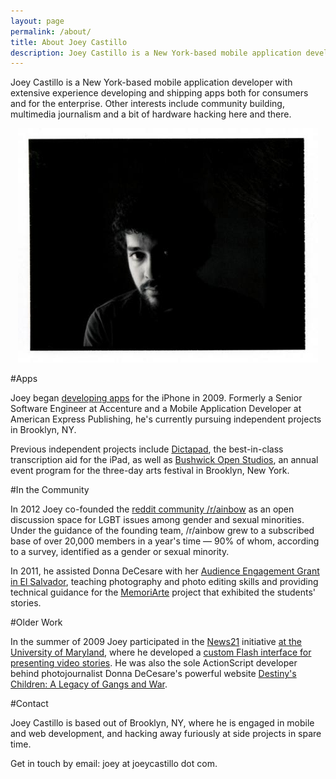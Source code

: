 ```yaml
---
layout: page
permalink: /about/
title: About Joey Castillo
description: Joey Castillo is a New York-based mobile application developer with extensive experience developing and shipping apps both for consumers and for the enterprise.
---
```


Joey Castillo is a New York-based mobile application developer with extensive experience developing and shipping apps both for consumers and for the enterprise. Other interests include community building, multimedia journalism and a bit of hardware hacking here and there. 

<p style="text-align:center"><img src="/images/about-joey.jpg"></p>

#Apps

Joey began [developing apps](/apps) for the iPhone in 2009. Formerly a Senior Software Engineer at Accenture and a Mobile Application Developer at American Express Publishing, he's currently pursuing independent projects in Brooklyn, NY. 

Previous independent projects include [Dictapad](/apps/dictapad), the best-in-class transcription aid for the iPad, as well as [Bushwick Open Studios](/apps/openstudios), an annual event program for the three-day arts festival in Brooklyn, New York. 

#In the Community

In 2012 Joey co-founded the [reddit community /r/ainbow](http://reddit.com/r/ainbow) as an open discussion space for LGBT issues among gender and sexual minorities. Under the guidance of the founding team, /r/ainbow grew to a subscribed base of over 20,000 members in a year's time — 90% of whom, according to a survey, identified as a gender or sexual minority. 

In 2011, he assisted Donna DeCesare with her [Audience Engagement Grant in El Salvador](http://www.opensocietyfoundations.org/about/programs/documentary-photography-project/grantees/donna-de-cesare), teaching photography and photo editing skills and providing technical guidance for the [MemoriArte](http://www.memoriarte.org) project that exhibited the students' stories. 

#Older Work

In the summer of 2009 Joey participated in the [News21](http://www.news21.com/) initiative [at the University of Maryland](http://umd.news21.com/), where he developed a [custom Flash interface for presenting video stories](http://thenewvoters.news21.com/allensworth/story). He was also the sole ActionScript developer behind photojournalist Donna DeCesare's powerful website [Destiny's Children: A Legacy of Gangs and War](http://www.destinyschildren.org/). 

#Contact

Joey Castillo is based out of Brooklyn, NY, where he is engaged in mobile and web development, and hacking away furiously at side projects in spare time. 

Get in touch by email: joey at joeycastillo dot com.